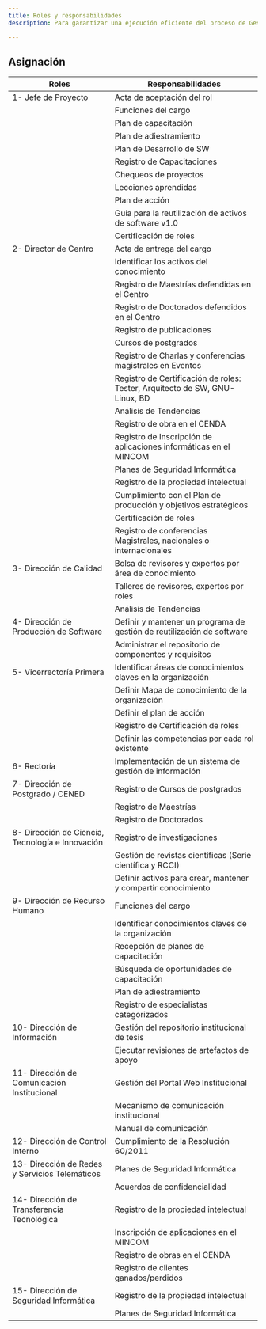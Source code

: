 ```yaml
---
title: Roles y responsabilidades
description: Para garantizar una ejecución eficiente del proceso de Gestión del Conocimiento (GCn), se han definido roles clave con responsabilidades específicas que aseguran la identificación, creación, protección y evaluación del conocimiento.

---
```


## Asignación
| Roles      | Responsabilidades                          |
| --------- | ------------------------------------------- |
|1- Jefe de Proyecto | Acta de aceptación del rol |
|  | Funciones del cargo |
|  | Plan de capacitación |
|  | Plan de adiestramiento |
|  | Plan de Desarrollo de SW |
|  | Registro de Capacitaciones |
|  | Chequeos de proyectos |
|  | Lecciones aprendidas |
|  | Plan de acción |
|  | Guía para la reutilización de activos de software v1.0 |
|  | Certificación de roles |
|2- Director de Centro | Acta de entrega del cargo |
|  | Identificar los activos del conocimiento |
|  | Registro de Maestrías defendidas en el Centro |
|  | Registro de Doctorados defendidos en el Centro |
|  | Registro de publicaciones |
|  | Cursos de postgrados |
|  | Registro de Charlas y conferencias magistrales en Eventos |
|  | Registro de Certificación de roles: Tester, Arquitecto de SW, GNU-Linux, BD |
|  | Análisis de Tendencias |
|  | Registro de obra en el CENDA |
|  | Registro de Inscripción de aplicaciones informáticas en el MINCOM |
|  | Planes de Seguridad Informática |
|  | Registro de la propiedad intelectual |
|  | Cumplimiento con el Plan de producción y objetivos estratégicos |
|  | Certificación de roles |
|  | Registro de conferencias Magistrales, nacionales o internacionales |
|3- Dirección de Calidad | Bolsa de revisores y expertos por área de conocimiento |
|  | Talleres de revisores, expertos por roles |
|  | Análisis de Tendencias |
|4- Dirección de Producción de Software | Definir y mantener un programa de gestión de reutilización de software |
|  | Administrar el repositorio de componentes y requisitos |
|5- Vicerrectoría Primera | Identificar áreas de conocimientos claves en la organización |
|  | Definir Mapa de conocimiento de la organización |
|  | Definir el plan de acción |
|  | Registro de Certificación de roles |
|  | Definir las competencias por cada rol existente |
|6- Rectoría | Implementación de un sistema de gestión de información |
|7- Dirección de Postgrado / CENED | Registro de Cursos de postgrados |
|  | Registro de Maestrías |
|  | Registro de Doctorados |
|8- Dirección de Ciencia, Tecnología e Innovación | Registro de investigaciones |
|  | Gestión de revistas científicas (Serie científica y RCCI) |
|  | Definir activos para crear, mantener y compartir conocimiento |
|9- Dirección de Recurso Humano | Funciones del cargo |
|  | Identificar conocimientos claves de la organización |
|  | Recepción de planes de capacitación |
|  | Búsqueda de oportunidades de capacitación |
|  | Plan de adiestramiento |
|  | Registro de especialistas categorizados |
|10- Dirección de Información | Gestión del repositorio institucional de tesis |
|  | Ejecutar revisiones de artefactos de apoyo |
|11- Dirección de Comunicación Institucional | Gestión del Portal Web Institucional |
|  | Mecanismo de comunicación institucional |
|  | Manual de comunicación |
|12- Dirección de Control Interno | Cumplimiento de la Resolución 60/2011 |
|13- Dirección de Redes y Servicios Telemáticos | Planes de Seguridad Informática |
|  | Acuerdos de confidencialidad |
|14- Dirección de Transferencia Tecnológica | Registro de la propiedad intelectual |
|  | Inscripción de aplicaciones en el MINCOM |
|  | Registro de obras en el CENDA |
|  | Registro de clientes ganados/perdidos |
|15- Dirección de Seguridad Informática | Registro de la propiedad intelectual |
|  | Planes de Seguridad Informática |

